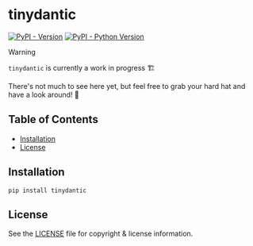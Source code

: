 # tinydantic

[![PyPI - Version](https://img.shields.io/pypi/v/tinydantic.svg)](https://pypi.org/project/tinydantic)
[![PyPI - Python Version](https://img.shields.io/pypi/pyversions/tinydantic.svg)](https://pypi.org/project/tinydantic)

> [!WARNING]  
> `tinydantic` is currently a work in progress :building_construction:
>
> There's not much to see here yet, but feel free to grab your hard hat and have a look around! :construction_worker:

## Table of Contents

- [Installation](#installation)
- [License](#license)

## Installation

```console
pip install tinydantic
```

## License

See the [LICENSE](https://github.com/cdwilson/tinydantic/blob/main/LICENSE.md) file for copyright & license information.
